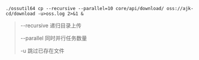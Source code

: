 ```
./ossutil64 cp --recursive --parallel=10 core/api/download/ oss://ajk-cd/download -u>oss.log 2>&1 &
```

> --recursive 递归目录上传
>
> --parallel 同时并行任务数量
>
> -u 跳过已存在文件